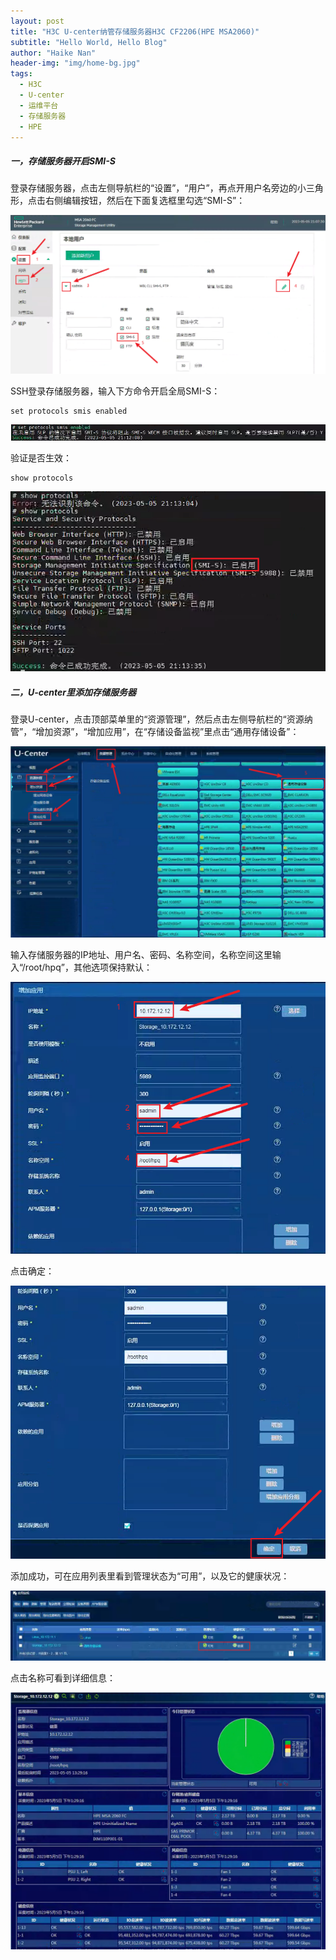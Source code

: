 ```yaml
---
layout: post
title: "H3C U-center纳管存储服务器H3C CF2206(HPE MSA2060)"
subtitle: "Hello World, Hello Blog"
author: "Haike Nan"
header-img: "img/home-bg.jpg"
tags: 
  - H3C
  - U-center
  - 运维平台
  - 存储服务器
  - HPE
---
```



##### 一，存储服务器开启SMI-S

登录存储服务器，点击左侧导航栏的“设置”，“用户”，再点开用户名旁边的小三角形，点击右侧编辑按钮，然后在下面复选框里勾选“SMI-S”：

![](/assets/img/20230505/msa-1.png)

SSH登录存储服务器，输入下方命令开启全局SMI-S：

```
set protocols smis enabled
```
![](/assets/img/20230505/msa-2.png)

验证是否生效：

```
show protocols
```
![](/assets/img/20230505/msa-3.png)

##### 二，U-center里添加存储服务器

登录U-center，点击顶部菜单里的“资源管理”，然后点击左侧导航栏的“资源纳管”，“增加资源”，“增加应用”，在“存储设备监视”里点击“通用存储设备”：

![](/assets/img/20230505/msa-4.png)

输入存储服务器的IP地址、用户名、密码、名称空间，名称空间这里输入“/root/hpq”，其他选项保持默认：

![](/assets/img/20230505/msa-5.png)

点击确定：

![](/assets/img/20230505/msa-6.png)

添加成功，可在应用列表里看到管理状态为“可用”，以及它的健康状况：

![](/assets/img/20230505/msa-7.png)

点击名称可看到详细信息：

![](/assets/img/20230505/msa-8.png)
